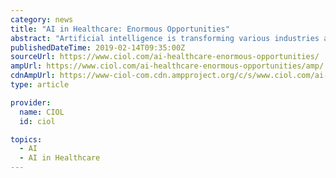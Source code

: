 ```yaml
---
category: news
title: "AI in Healthcare: Enormous Opportunities"
abstract: "Artificial intelligence is transforming various industries and the impact of AI in Healthcare to be truly life changing. Already, it has been used to detect diseases and is helping to make better health decisions. According to research, investment in AI in ..."
publishedDateTime: 2019-02-14T09:35:00Z
sourceUrl: https://www.ciol.com/ai-healthcare-enormous-opportunities/
ampUrl: https://www.ciol.com/ai-healthcare-enormous-opportunities/amp/
cdnAmpUrl: https://www-ciol-com.cdn.ampproject.org/c/s/www.ciol.com/ai-healthcare-enormous-opportunities/amp/
type: article

provider:
  name: CIOL
  id: ciol

topics:
  - AI
  - AI in Healthcare
---
```

